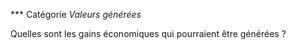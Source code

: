 *** Catégorie *Valeurs générées*

Quelles sont les gains économiques qui pourraient être générées ?
